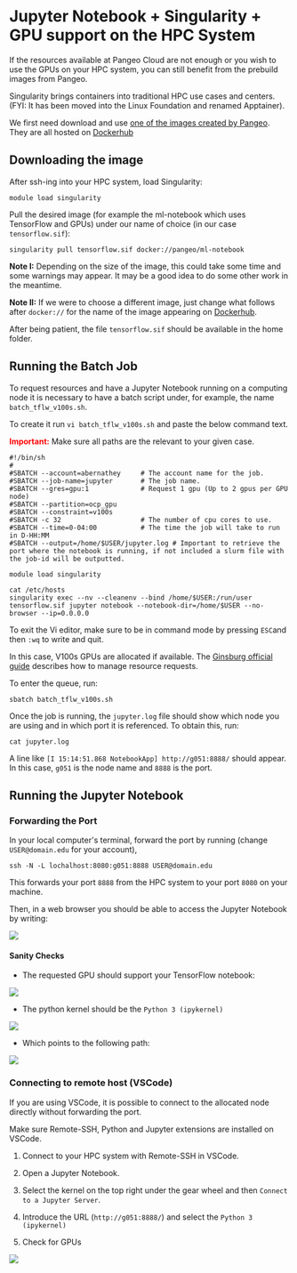 # Jupyter Notebook + Singularity + GPU support on the HPC System 

If the resources available at Pangeo Cloud are not enough or you wish to use the GPUs on your HPC system, you can still benefit from the prebuild images from Pangeo.

Singularity brings containers into traditional HPC use cases and centers. (FYI: It has been moved into the Linux Foundation and renamed Apptainer).

We first need download and use [one of the images created by Pangeo](https://github.com/pangeo-data/pangeo-docker-images). They are all hosted on [Dockerhub](https://hub.docker.com/u/pangeo)

## Downloading the image

After ssh-ing into your HPC system, load Singularity:

```
module load singularity 
```

Pull the desired image (for example the ml-notebook which uses TensorFlow and GPUs) under our name of choice (in our case `tensorflow.sif`):

```
singularity pull tensorflow.sif docker://pangeo/ml-notebook
```

**Note I:** Depending on the size of the image, this could take some time and some warnings may appear. It may be a good idea to do some other work in the meantime.

**Note II:** If we were to choose a different image, just change what follows after `docker://` for the name of the image appearing on  [Dockerhub](https://hub.docker.com/u/pangeo).

After being patient, the file `tensorflow.sif` should be available in the home folder.

## Running the Batch Job

To request resources and have a Jupyter Notebook running on a computing node it is necessary to have a batch script under, for example, the name `batch_tflw_v100s.sh`.

To create it run `vi batch_tflw_v100s.sh` and paste the below command text.

<span style="color:red">**Important:**</span> Make sure all paths are the relevant to your given case.

```
#!/bin/sh
#
#SBATCH --account=abernathey     # The account name for the job.
#SBATCH --job-name=jupyter       # The job name.
#SBATCH --gres=gpu:1             # Request 1 gpu (Up to 2 gpus per GPU node)
#SBATCH --partition=ocp_gpu
#SBATCH --constraint=v100s
#SBATCH -c 32                    # The number of cpu cores to use.
#SBATCH --time=0-04:00           # The time the job will take to run in D-HH:MM
#SBATCH --output=/home/$USER/jupyter.log # Important to retrieve the port where the notebook is running, if not included a slurm file with the job-id will be outputted. 

module load singularity

cat /etc/hosts
singularity exec --nv --cleanenv --bind /home/$USER:/run/user tensorflow.sif jupyter notebook --notebook-dir=/home/$USER --no-browser --ip=0.0.0.0
```

To exit the Vi editor, make sure to be in command mode by pressing `ESC`and then `:wq` to write and quit.

In this case, V100s GPUs are allocated if available. The [Ginsburg official guide](https://confluence.columbia.edu/confluence/display/rcs/Ginsburg+-+Job+Examples#GinsburgJobExamples-GPU(CUDAC/C++)) describes how to manage resource requests.

To enter the queue, run:

```
sbatch batch_tflw_v100s.sh
```

Once the job is running, the `jupyter.log` file should show which node you are using and in which port it is referenced. To obtain this, run:

```
cat jupyter.log
```

A line like `[I 15:14:51.868 NotebookApp] http://g051:8888/` should appear. In this case, `g051` is the node name and `8888` is the port.

## Running the Jupyter Notebook

### Forwarding the Port

In your local computer's terminal, forward the port by running (change `USER@domain.edu` for your account),

```
ssh -N -L lochalhost:8080:g051:8888 USER@domain.edu
```

This forwards your port `8888` from the HPC system to your port `8080` on your machine.

Then, in a web browser you should be able to access the Jupyter Notebook by writing:  

![](https://i.imgur.com/ezXUVEv.png)

#### Sanity Checks

- The requested GPU should support your TensorFlow notebook:

![](https://i.imgur.com/g9tzOiQ.png)

- The python kernel should be the `Python 3 (ipykernel)`

![](https://i.imgur.com/CwTHtZk.png)

- Which points to the following path:

![](https://i.imgur.com/Lz3N88g.png)

### Connecting to remote host (VSCode)

If you are using VSCode, it is possible to connect to the allocated node directly without forwarding the port.

Make sure Remote-SSH, Python and Jupyter extensions are installed on VSCode.

1. Connect to your HPC system with Remote-SSH in VSCode.

2. Open a Jupyter Notebook.

3. Select the kernel on the top right under the gear wheel and then `Connect to a Jupyter Server`.

4. Introduce the URL (`http://g051:8888/`) and select the `Python 3 (ipykernel)`

5. Check for GPUs

![](https://i.imgur.com/XJp5IZd.png)
